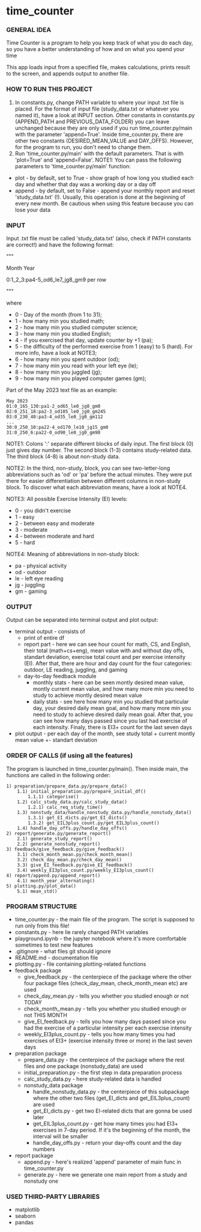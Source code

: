 # time_counter


### GENERAL IDEA
Time Counter is a program to help you keep track of what you do each day, so you have a better understanding of how and on what you spend your time

This app loads input from a specified file, makes calculations, prints result to the screen, and appends output to another file.


### HOW TO RUN THIS PROJECT
1) In constants.py, change PATH variable to where your input .txt file is placed. For the format of input file (study_data.txt or whatever you named it), have a look at INPUT section. Other constants in constants.py (APPEND_PATH and PREVIOUS_DATA_FOLDER) you can leave unchanged because they are only used if you run time_counter.py/main with the parameter 'append=True'. Inside time_counter.py, there are other two constants (DESIRED_MEAN_VALUE and DAY_OFFS). However, for the program to run, you don't need to change them.
2) Run 'time_counter.py/main' with the default parameters. That is with 'plot=True' and 'append=False'.
NOTE1: You can pass the following parameters to 'time_counter.py/main' function:
- plot - by default, set to True - show graph of how long you studied each day and whether that day was a working day or a day off
- append - by default, set to False - append your monthly report and reset 'study_data.txt' (!). Usually, this operation is done at the beginning of every new month. Be cautious when using this feature because you can lose your data


### INPUT
Input .txt file must be called 'study_data.txt' (also, check if PATH constants are correct!) and have the following format:

"""

  Month Year
  
  0:1_2_3:pa4-5_od6_le7_jg8_gm9 per row
  
"""

where
- 0 - Day of the month (from 1 to 31);
- 1 - how many min you studied math;
- 2 - how many min you studied computer science;
- 3 - how many min you studied English;
- 4 - if you exercised that day, update counter by +1 (pa);
- 5 - the difficulty of the performed exercise from 1 (easy) to 5 (hard). For more info, have a look at NOTE3;
- 6 - how many min you spent outdoor (od);
- 7 - how many min you read with your left eye (le);
- 8 - how many min you juggled (jg);
- 9 - how many min you played computer games (gm);

Part of the May 2023 text file as an example:

    May 2023
    01:0_165_130:pa1-2_od65_le0_jg0_gm0
    02:0_251_18:pa2-3_od105_le0_jg0_gm245
    03:0_230_40:pa3-4_od35_le0_jg0_gm112
    ...
    30:0_250_10:pa22-4_od170_le10_jg15_gm0
    31:0_250_6:pa22-0_od90_le0_jg0_gm90

NOTE1: Colons ':' separate different blocks of daily input. The first block (0) just gives day number. The second block (1-3) contains study-related data. The third block (4-8) is about non-study data.

NOTE2: In the third, non-study, block, you can see two-letter-long abbreviations such as 'od' or 'pa' before the actual minutes. They were put there for easier differentiation between different columns in non-study block. To discover what each abbreviation means, have a look at NOTE4.

NOTE3: All possible Exercise Intensity (EI) levels:
- 0 - you didn't exercise
- 1 - easy
- 2 - between easy and moderate
- 3 - moderate
- 4 - between moderate and hard
- 5 - hard

NOTE4: Meaning of abbreviations in non-study block:
- pa - physical activity
- od - outdoor
- le - left eye reading
- jg - juggling
- gm - gaming


### OUTPUT
Output can be separated into terminal output and plot output:
- terminal output - consists of
    - print of entire df
    - report part - here we can see hour count for math, CS, and English, their total (math+cs+eng), mean value with and without day offs, standart deviation, exercise total count and per exercise intensity (EI). After that, there are hour and day count for the four categories: outdoor, LE reading, juggling, and gaming
    - day-to-day feedback module
        - monthly stats - here can be seen montly desired mean value, montly current mean value, and how many more min you need to study to achieve montly desired mean value
        - daily stats - see here how many min you studied that particular day, your desired daily mean goal, and how many more min you need to study to achieve desired daily mean goal. After that, you can see how many days passed since you last had exercise of each intensity. Finaly, there is EI3+ count for the last seven days
- plot output - per each day of the month, see study total + current montly mean value +- standart deviation


### ORDER OF CALLS (if using all the features)
The program is launched in time_counter.py/main(). Then inside main, the functions are called in the following order:

    1) preparation/prepare_data.py/prepare_data()
        1.1) initial_preparation.py/prepare_initial_df()
            1.1.1) categorise()
        1.2) calc_study_data.py/calc_study_data()
            1.2.1) calc_req_study_time()
        1.3) nonstudy_data/handle_nonstudy_data.py/handle_nonstudy_data()
            1.3.1) get_EI_dicts.py/get_EI_dicts()
            1.3.2) get_EIL3plus_count.py/get_EIL3plus_count()
        1.4) handle_day_offs.py/handle_day_offs()
    2) report/generate.py/generate_report()
        2.1) generate_study_report()
        2.2) generate_nonstudy_report()   
    3) feedback/give_feedback.py/give_feedback()
        3.1) check_month_mean.py/check_month_mean()
        3.2) check_day_mean.py/check_day_mean()
        3.3) give_EI_feedback.py/give_EI_feedback()
        3.4) weekly_EI3plus_count.py/weekly_EI3plus_count()  
    4) report/append.py/append_report()
        4.1) month_year_alternating()    
    5) plotting.py/plot_data()
        5.1) mean_std()


### PROGRAM STRUCTURE
- time_counter.py - the main file of the program. The script is supposed to run only from this file!
- constants.py - here lie rarely changed PATH variables
- playground.ipynb - the jupyter notebook where it's more comfortable sometimes to test new features
- .gitignore - what files git should ignore
- README.md - documentation file
- plotting.py - file containing plotting-related functions
- feedback package
    - give_feedback.py - the centerpiece of the package where the other four package files (check_day_mean, check_month_mean etc) are used
    - check_day_mean.py - tells you whether you studied enough or not TODAY
    - check_month_mean.py - tells you whether you studied enough or not THIS MONTH
    - give_EI_feedback.py - tells you how many days passed since you had the exercise of a particular intensity per each exercise intensity
    - weekly_EI3plus_count.py - tells you how many times you had exercises of EI3+ (exercise intensity three or more) in the last seven days
- preparation package
    - prepare_data.py - the centerpiece of the package where the rest files and one package (nonstudy_data) are used
    - initial_preparation.py - the first step in data preparation process
    - calc_study_data.py - here study-related data is handled
    - nonstudy_data package
        - handle_nonstudy_data.py - the centerpiece of this subpackage where the other two files (get_EI_dicts and get_EIL3plus_count) are used
        - get_EI_dicts.py - get two EI-related dicts that are gonna be used later
        - get_EIL3plus_count.py - get how many times you had EI3+ exercises in 7-day period. If it's the beginning of the month, the interval will be smaller
        - handle_day_offs.py - return your day-offs count and the day numbers
- report package
    - append.py - here's realized 'append' parameter of main func in time_counter.py
    - generate.py - here we generate one main report from a study and nonstudy one


### USED THIRD-PARTY LIBRARIES
- matplotlib
- seaborn
- pandas
